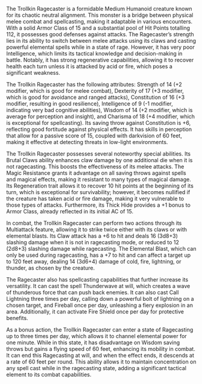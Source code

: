 The Trollkin Ragecaster is a formidable Medium Humanoid creature known for its chaotic neutral alignment. This monster is a bridge between physical melee combat and spellcasting, making it adaptable in various encounters. With a solid Armor Class of 15 and a substantial pool of Hit Points totalling 112, it possesses good defenses against attacks. The Ragecaster’s strength lies in its ability to switch between melee attacks using its claws and casting powerful elemental spells while in a state of rage. However, it has very poor Intelligence, which limits its tactical knowledge and decision-making in battle. Notably, it has strong regenerative capabilities, allowing it to recover health each turn unless it is attacked by acid or fire, which poses a significant weakness.

The Trollkin Ragecaster has the following attributes: Strength of 14 (+2 modifier, which is good for melee combat), Dexterity of 17 (+3 modifier, which is good for avoidance and ranged attacks), Constitution of 16 (+3 modifier, resulting in good resilience), Intelligence of 9 (-1 modifier, indicating very bad cognitive abilities), Wisdom of 14 (+2 modifier, which is average for perception and insight), and Charisma of 18 (+4 modifier, which is exceptional for spellcasting). Its saving throw against Constitution is +6, reflecting good fortitude against physical effects. It has skills in perception that allow for a passive score of 15, coupled with darkvision of 60 feet, making it effective at detecting threats in low-light environments.

The Trollkin Ragecaster possesses several noteworthy special abilities. Its Brutal Claws ability enhances claw damage by one additional die when it is not ragecasting. This boosts the effectiveness of its melee attacks. The Magic Resistance grants it advantage on all saving throws against spells and magical effects, making it resistant to many types of magical damage. Its Regeneration trait allows it to recover 10 hit points at the beginning of its turn, which is exceptional for survivability; however, it becomes nullified if the creature has taken acid or fire damage, making it very vulnerable to those types of attacks. Furthermore, its Thick Hide provides a +1 bonus to Armor Class, already reflected in its initial AC of 15.

In combat, the Trollkin Ragecaster can perform two actions through its Multiattack feature, allowing it to strike twice either with its claws or with elemental blasts. Its Claw attack has a +6 to hit and deals 16 (3d8+3) slashing damage when it is not in ragecasting mode, or reduced to 12 (2d8+3) slashing damage while ragecasting. The Elemental Blast, which can only be used during ragecasting, has a +7 to hit and can affect a target up to 120 feet away, dealing 14 (3d6+4) damage of cold, fire, lightning, or thunder, as chosen by the creature.

The Ragecaster also has spellcasting capabilities that further increase its versatility. It can cast the spell Thunderwave at will, which creates a wave of thunderous force that can push back enemies. It can also cast Call Lightning three times per day, calling down a powerful bolt of lightning on a chosen target, and Fireball once per day, unleashing a fiery explosion in an area. Additionally, it can activate Fire Shield once per day for protective benefits.

As a bonus action, the Trollkin Ragecaster can enter a state of Ragecasting up to three times per day, which allows it to channel elemental power for one minute. While in this state, it has disadvantage on Wisdom saving throws but gains a flying speed of 60 feet, enhancing its mobility in combat. It can end this Ragecasting at will, and when the effect ends, it descends at a rate of 60 feet per round. This ability allows it to maintain concentration on any spell cast while in the ragecasting state, adding a significant tactical element to its combat capabilities.